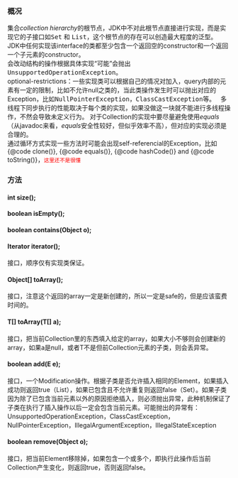 ### 概况
集合<i>collection hierarchy</i>的根节点，JDK中不对此根节点直接进行实现，而是实现它的子接口如<tt>Set</tt> 和 <tt>List</tt>，这个根节点的存在可以创造最大程度的泛型。   
JDK中任何实现该interface的类都至少包含一个返回空的constructor和一个返回一个子元素的constructor。  
会改动结构的操作根据具体实现“可能”会抛出<tt>UnsupportedOperationException</tt>。  
optional-restrictions：一些实现类可以根据自己的情况对加入，query内部的元素有一定的限制，比如不允许null之类的，当此类操作发生时可以抛出对应的Exception，比如<tt>NullPointerException</tt>，<tt>ClassCastException</tt>等。  
多线程下同步执行的性能取决于每个类的实现，如果没做这一块就不能进行多线程操作，不然会导致未定义行为。
对于Collection的实现中要尽量避免使用<em>equals</em>（从javadoc来看，<em>equals</em>安全性较好，但似乎效率不高），但对应的实现必须是合理的。  
通过循环方式实现一些方法时可能会出现self-referencial的Exception，比如{@code clone()}, {@code equals()}, {@code hashCode()} and {@code toString()}，<font color=red><code>这里还不是很懂</code></font>  
### 方法
#### int size(); 
#### boolean isEmpty();
#### boolean contains(Object o);
#### Iterator<E> iterator();
接口，顺序仅有实现类保证。
#### Object[] toArray();
接口，注意这个返回的array一定是新创建的，所以一定是safe的，但是应该蛮费时间的。
#### <T> T[] toArray(T[] a);
接口，把当前Collection里的东西填入给定的array，如果大小不够则会创建新的array，如果a是null，或者T不是但前Collection元素的子类，则会丢异常。
#### boolean add(E e);
接口，一个Modification操作。根据子类是否允许插入相同的Element，如果插入成功则返回true（List），如果已包含且不允许重复则返回false（Set）。如果子类因为除了已包含当前元素以外的原因拒绝插入，则必须抛出异常，此种机制保证了子类在执行了插入操作以后一定会包含当前元素。可能抛出的异常有：UnsupportedOperationException，ClassCastException，NullPointerException，IllegalArgumentException，IllegalStateException
#### boolean remove(Object o);
接口，把当前Element移除掉，如果包含一个或多个，即执行此操作后当前Collection产生变化，则返回true，否则返回false。

